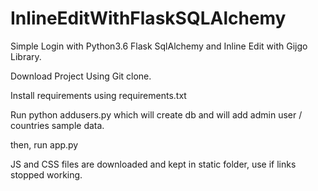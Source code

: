 # InlineEditWithFlaskSQLAlchemy
Simple Login with Python3.6 Flask SqlAlchemy and Inline Edit with Gijgo Library.

Download Project Using Git clone.


Install requirements using requirements.txt


Run python addusers.py which will create db and will add admin user / countries sample data.


then, run app.py


JS and CSS files are downloaded and kept in static folder, use if links stopped working.
